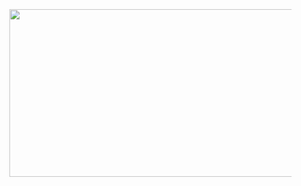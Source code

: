 <img src="https://cutewallpaper.org/21/pixel-wallpaper-gif/Pixel-Wallpaper-animated-GIF-on-Imgur.gif" height="300" width="800">


